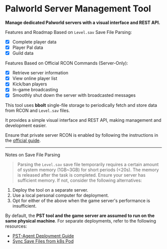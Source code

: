# Palworld Server Management Tool

**Manage dedicated Palworld servers with a visual interface and REST API.**

Features and Roadmap Based on `Level.sav` Save File Parsing:

- [x] Complete player data
- [x] Player Pal data
- [x] Guild data

Features Based on Official RCON Commands (Server-Only):

- [x] Retrieve server information
- [x] View online player list
- [x] Kick/ban players
- [x] In-game broadcasting
- [x] Smoothly shut down the server with broadcasted messages

This tool uses **bbolt** single-file storage to periodically fetch and store data from RCON and `Level.sav` files. 

It provides a simple visual interface and REST API, making management and development easier.

Ensure that private server RCON is enabled by following the instructions in the [official guide](https://github.com/zaigie/palworld-server-tool?tab=readme-ov-file#%E5%A6%82%E4%BD%95%E5%BC%80%E5%90%AF%E7%A7%81%E6%9C%8D-rcon).

---

Notes on Save File Parsing

> Parsing the `Level.sav` save file temporarily requires a certain amount of system memory (1GB~3GB) for short periods (<20s). The memory is released after the task is completed. Ensure your server has sufficient memory. If not, consider the following alternatives:

1. Deploy the tool on a separate server.
2. Use a local personal computer for deployment.
3. Opt for either of the above when the game server's performance is insufficient.

By default, the **PST tool and the game server are assumed to run on the same physical machine**. For separate deployments, refer to the following resources:

- [PST-Agent Deployment Guide](https://github.com/zaigie/palworld-server-tool/blob/main/README.agent.md)
- [Sync Save Files from k8s Pod](https://github.com/zaigie/palworld-server-tool?tab=readme-ov-file#%E4%BB%8E-k8s-pod-%E5%90%8C%E6%AD%A5%E5%AD%98%E6%A1%A3)